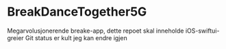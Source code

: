 # BreakDanceTogether5G
Megarvolusjonerende breake-app, dette repoet skal inneholde iOS-swiftui-greier
Git status er kult
jeg kan endre igjen
